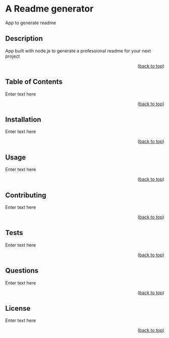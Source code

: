 <a name="readme-top"></a>
# A Readme generator

App to generate readme

## Description

App built with node.js to generate a professional readme for your next project
<p align="right">(<a href="#readme-top">back to top</a>)</p>

## Table of Contents

Enter text here
<p align="right">(<a href="#readme-top">back to top</a>)</p>

## Installation

Enter text here
<p align="right">(<a href="#readme-top">back to top</a>)</p>

## Usage

Enter text here
<p align="right">(<a href="#readme-top">back to top</a>)</p>

## Contributing

Enter text here
<p align="right">(<a href="#readme-top">back to top</a>)</p>

## Tests

Enter text here
<p align="right">(<a href="#readme-top">back to top</a>)</p>

## Questions

Enter text here
<p align="right">(<a href="#readme-top">back to top</a>)</p>

## License

Enter text here
<p align="right">(<a href="#readme-top">back to top</a>)</p>

